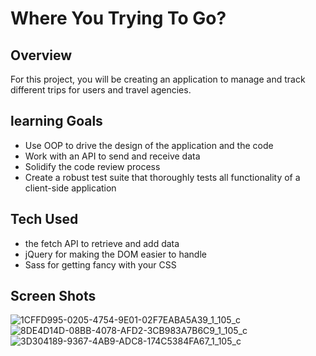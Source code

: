 # Where You Trying To Go?

## Overview

For this project, you will be creating an application to manage and track different trips for users and travel agencies.

## learning Goals

- Use OOP to drive the design of the application and the code
- Work with an API to send and receive data
- Solidify the code review process
- Create a robust test suite that thoroughly tests all functionality of a client-side application

## Tech Used

- the fetch API to retrieve and add data
- jQuery for making the DOM easier to handle
- Sass for getting fancy with your CSS

## Screen Shots


![1CFFD995-0205-4754-9E01-02F7EABA5A39_1_105_c](https://user-images.githubusercontent.com/49410633/75894802-ae0ed100-5e2c-11ea-9040-25e3172324e4.jpeg)
![8DE4D14D-08BB-4078-AFD2-3CB983A7B6C9_1_105_c](https://user-images.githubusercontent.com/49410633/75894810-afd89480-5e2c-11ea-8e89-e86ba64e80cb.jpeg)
![3D304189-9367-4AB9-ADC8-174C5384FA67_1_105_c](https://user-images.githubusercontent.com/49410633/75894821-b36c1b80-5e2c-11ea-91c8-e851b23b42d4.jpeg)
